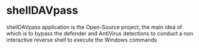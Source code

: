 # shellDAVpass
shellDAVpass application is the Open-Source project, the main idea of which is to bypass the defender and AntiVirus detections to conduct a non interactive reverse shell to execute the Windows commands
